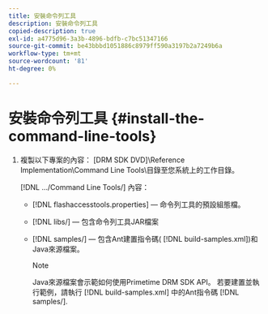 ```yaml
---
title: 安裝命令列工具
description: 安裝命令列工具
copied-description: true
exl-id: a4775d96-3a3b-4896-bdfb-c7bc51347166
source-git-commit: be43bbbd1051886c8979ff590a3197b2a7249b6a
workflow-type: tm+mt
source-wordcount: '81'
ht-degree: 0%

---
```


# 安裝命令列工具 {#install-the-command-line-tools}

1. 複製以下專案的內容： [DRM SDK DVD]\Reference Implementation\Command Line Tools\目錄至您系統上的工作目錄。

   [!DNL .../Command Line Tools/] 內容：

   * [!DNL flashaccesstools.properties]  — 命令列工具的預設組態檔。
   * [!DNL libs/]  — 包含命令列工具JAR檔案
   * [!DNL samples/]  — 包含Ant建置指令碼( [!DNL build-samples.xml])和Java來源檔案。

      >[!NOTE]
      >
      >Java來源檔案會示範如何使用Primetime DRM SDK API。 若要建置並執行範例，請執行 [!DNL build-samples.xml] 中的Ant指令碼 [!DNL samples/].
